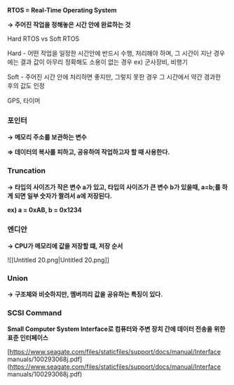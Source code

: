 **RTOS = Real-Time Operating System**

**→ 주어진 작업을 정해놓은 시간 안에 완료하는 것**

Hard RTOS vs Soft RTOS

Hard - 어떤 작업을 일정한 시간안에 반드시 수행, 처리해야 하며, 그 시간이 지난 경우에는 결과 값이 아무리 정확해도 소용이 없는 경우 ex) 군사장비, 비행기

Soft - 주어진 시간 안에 처리하면 좋지만, 그렇지 못한 경우 그 시간에서 약간 경과한 후의 값도 인정

GPS, 타이머

  

  

### 포인터

**→ 메모리 주소를 보관하는 변수**

**⇒ 데이터의 복사를 피하고, 공유하여 작업하고자 할 때 사용한다.**

  

### Truncation

**→ 타입의 사이즈가 작은 변수 a가 있고, 타입의 사이즈가 큰 변수 b가 있을때, a=b;를 하게 되면 일부 숫자가 짤려서 a에 저장된다.**

**ex) a = 0xAB, b = 0x1234**

  

### 엔디안

**→ CPU가 메모리에 값을 저장할 떄, 저장 순서**

![[Untitled 20.png|Untitled 20.png]]

  

### Union

**→ 구조체와 비슷하지만, 멤버끼리 값을 공유하는 특징이 있다.**

  

### SCSI Command

**Small Computer System Interface로 컴퓨터와 주변 장치 간에 데이터 전송을 위한 표준 인터페이스**

[https://www.seagate.com/files/staticfiles/support/docs/manual/Interface manuals/100293068j.pdf](https://www.seagate.com/files/staticfiles/support/docs/manual/Interface manuals/100293068j.pdf)